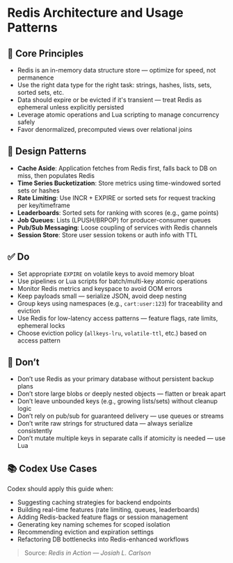 # Redis Architecture and Usage Patterns

## 🔁 Core Principles
- Redis is an in-memory data structure store — optimize for speed, not permanence
- Use the right data type for the right task: strings, hashes, lists, sets, sorted sets, etc.
- Data should expire or be evicted if it's transient — treat Redis as ephemeral unless explicitly persisted
- Leverage atomic operations and Lua scripting to manage concurrency safely
- Favor denormalized, precomputed views over relational joins

## 🧩 Design Patterns
- **Cache Aside**: Application fetches from Redis first, falls back to DB on miss, then populates Redis
- **Time Series Bucketization**: Store metrics using time-windowed sorted sets or hashes
- **Rate Limiting**: Use INCR + EXPIRE or sorted sets for request tracking per key/timeframe
- **Leaderboards**: Sorted sets for ranking with scores (e.g., game points)
- **Job Queues**: Lists (LPUSH/BRPOP) for producer-consumer queues
- **Pub/Sub Messaging**: Loose coupling of services with Redis channels
- **Session Store**: Store user session tokens or auth info with TTL

## ✅ Do
- Set appropriate `EXPIRE` on volatile keys to avoid memory bloat
- Use pipelines or Lua scripts for batch/multi-key atomic operations
- Monitor Redis metrics and keyspace to avoid OOM errors
- Keep payloads small — serialize JSON, avoid deep nesting
- Group keys using namespaces (e.g., `cart:user:123`) for traceability and eviction
- Use Redis for low-latency access patterns — feature flags, rate limits, ephemeral locks
- Choose eviction policy (`allkeys-lru`, `volatile-ttl`, etc.) based on access pattern

## 🚫 Don’t
- Don’t use Redis as your primary database without persistent backup plans
- Don’t store large blobs or deeply nested objects — flatten or break apart
- Don’t leave unbounded keys (e.g., growing lists/sets) without cleanup logic
- Don’t rely on pub/sub for guaranteed delivery — use queues or streams
- Don’t write raw strings for structured data — always serialize consistently
- Don’t mutate multiple keys in separate calls if atomicity is needed — use Lua

## 📚 Codex Use Cases
Codex should apply this guide when:
- Suggesting caching strategies for backend endpoints
- Building real-time features (rate limiting, queues, leaderboards)
- Adding Redis-backed feature flags or session management
- Generating key naming schemes for scoped isolation
- Recommending eviction and expiration settings
- Refactoring DB bottlenecks into Redis-enhanced workflows

> Source: *Redis in Action — Josiah L. Carlson*
